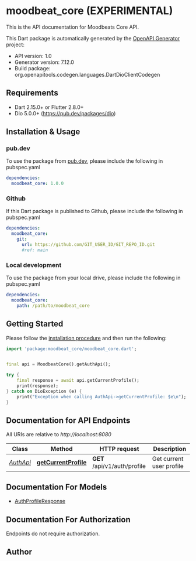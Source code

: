 # moodbeat_core (EXPERIMENTAL)
This is the API documentation for Moodbeats Core API.

This Dart package is automatically generated by the [OpenAPI Generator](https://openapi-generator.tech) project:

- API version: 1.0
- Generator version: 7.12.0
- Build package: org.openapitools.codegen.languages.DartDioClientCodegen

## Requirements

* Dart 2.15.0+ or Flutter 2.8.0+
* Dio 5.0.0+ (https://pub.dev/packages/dio)

## Installation & Usage

### pub.dev
To use the package from [pub.dev](https://pub.dev), please include the following in pubspec.yaml
```yaml
dependencies:
  moodbeat_core: 1.0.0
```

### Github
If this Dart package is published to Github, please include the following in pubspec.yaml
```yaml
dependencies:
  moodbeat_core:
    git:
      url: https://github.com/GIT_USER_ID/GIT_REPO_ID.git
      #ref: main
```

### Local development
To use the package from your local drive, please include the following in pubspec.yaml
```yaml
dependencies:
  moodbeat_core:
    path: /path/to/moodbeat_core
```

## Getting Started

Please follow the [installation procedure](#installation--usage) and then run the following:

```dart
import 'package:moodbeat_core/moodbeat_core.dart';


final api = MoodbeatCore().getAuthApi();

try {
    final response = await api.getCurrentProfile();
    print(response);
} catch on DioException (e) {
    print("Exception when calling AuthApi->getCurrentProfile: $e\n");
}

```

## Documentation for API Endpoints

All URIs are relative to *http://localhost:8080*

Class | Method | HTTP request | Description
------------ | ------------- | ------------- | -------------
[*AuthApi*](doc/AuthApi.md) | [**getCurrentProfile**](doc/AuthApi.md#getcurrentprofile) | **GET** /api/v1/auth/profile | Get current user profile


## Documentation For Models

 - [AuthProfileResponse](doc/AuthProfileResponse.md)


## Documentation For Authorization

Endpoints do not require authorization.


## Author




